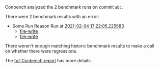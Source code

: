 Conbench analyzed the 2 benchmark runs on commit `abc`.

There were 2 benchmark results with an error:

- Some Run Reason Run at [2021-02-04 17:22:05.225583](http://localhost/runs/some_contender)
  - [file-write](http://localhost/benchmark-results/some-benchmark-uuid-2)
  - [file-write](http://localhost/benchmark-results/some-benchmark-uuid-2)

There weren't enough matching historic benchmark results to make a call on whether there were regressions.

The [full Conbench report](https://github.com/github/hello-world/runs/4) has more details.
